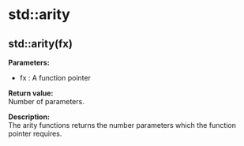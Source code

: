 # std::arity

## std::arity(fx)
**Parameters:**
* fx : A function pointer

**Return value:**  
Number of parameters.

**Description:**  
The arity functions returns the number parameters which the function pointer requires.